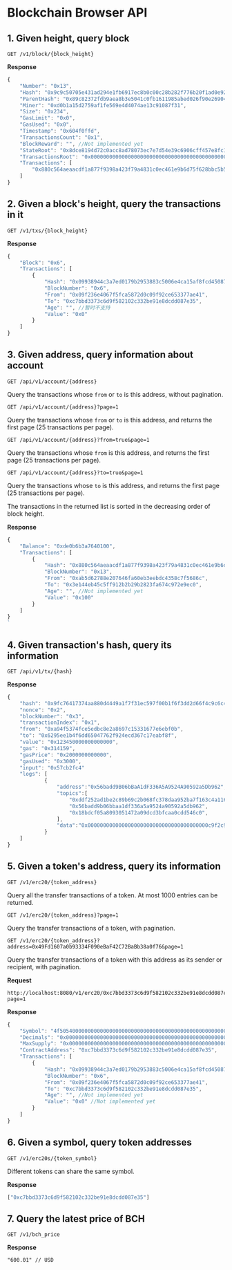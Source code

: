 # Blockchain Browser API

## 1. Given height, query block

```text
GET /v1/block/{block_height}
```

**Response**

```javascript
{
    "Number": "0x13",
    "Hash": "0x9c9c50705e431ad294e1fb6917ec8b0c00c28b282f776b20f1ad0e927f8ce448",
    "ParentHash": "0x89c82372fdb9aea8b3e5041c0fb1611985abed026f90e269046dfc282a37f2fa",
    "Miner": "0xd0b1a15d2759af1fe569e4d4074ae13c91087f31",
    "Size": "0x234",
    "GasLimit": "0x0",
    "GasUsed": "0x0",
    "Timestamp": "0x604f0ffd",
    "TransactionsCount": "0x1",
    "BlockReward": "", //Not implemented yet
    "StateRoot": "0x8dce8194d72c0acc8ad78073ec7e7d54e39c6906cff457e8fc106711d933cd21",
    "TransactionsRoot": "0x0000000000000000000000000000000000000000000000000000000000000000",
    "Transactions": [
        "0x880c564aeaacdf1a877f9398a423f79a4831c0ec461e9b6d75f628bbc5b5ff3e"
    ]
}
```

## 2. Given a block's height, query the transactions in it

```text
GET /v1/txs/{block_height}
```

**Response**

```javascript
{
    "Block": "0x6",
    "Transactions": [
        {
            "Hash": "0x09938944c3a7ed0179b2953883c5006e4ca15af8fcd4508761cc35f4acc48114",
            "BlockNumber": "0x6",
            "From": "0x09f236e4067f5fca5872d0c09f92ce653377ae41",
            "To": "0xc7bbd3373c6d9f582102c332be91e8dcdd087e35",
            "Age": "", //暂时不支持
            "Value": "0x0"
        }
    ]
}
```

## 3. Given address, query information about account

```text
GET /api/v1/account/{address}
```

Query the transactions whose `from` or `to` is this address, without pagination.

```text
GET /api/v1/account/{address}?page=1
```

Query the transactions whose `from` or `to` is this address, and returns the first page \(25 transactions per page\).

```text
GET /api/v1/account/{address}?from=true&page=1
```

Query the transactions whose `from` is this address, and returns the first page \(25 transactions per page\).

```text
GET /api/v1/account/{address}?to=true&page=1
```

Query the transactions whose `to` is this address, and returns the first page \(25 transactions per page\).

The transactions in the returned list is sorted in the decreasing order of block height.

**Response**

```javascript
{
    "Balance": "0xde0b6b3a7640100",
    "Transactions": [
        {
            "Hash": "0x880c564aeaacdf1a877f9398a423f79a4831c0ec461e9b6d75f628bbc5b5ff3e",
            "BlockNumber": "0x13",
            "From": "0xab5d62788e207646fa60eb3eebdc4358c7f5686c",
            "To": "0x3e144eb45c5ff912b2b29b2823fa674c972e9ec0",
            "Age": "", //Not implemented yet
            "Value": "0x100"
        }
    ]
}
`
```

## 4. Given transaction's hash, query its information

```text
GET /api/v1/tx/{hash}
```

**Response**

```javascript
{
    "hash": "0x9fc76417374aa880d4449a1f7f31ec597f00b1f6f3dd2d66f4c9c6c445836d8b",
    "nonce": "0x2",
    "blockNumber": "0x3",
    "transactionIndex": "0x1",
    "from": "0xa94f5374fce5edbc8e2a8697c15331677e6ebf0b",
    "to": "0x6295ee1b4f6dd65047762f924ecd367c17eabf8f",
    "value": "0x123450000000000000",
    "gas": "0x314159",
    "gasPrice": "0x2000000000000",
    "gasUsed": "0x3000",
    "input": "0x57cb2fc4"
    "logs": [
            {
                "address":"0x56badd9B06bBaA1dF336A5A9524A90592a5Db962",
                "topics":[
                    "0xddf252ad1be2c89b69c2b068fc378daa952ba7f163c4a11628f55a4df523b3ef",
                    "0x56badd9b06bbaa1df336a5a9524a90592a5db962",
                    "0x18bdcf05a8093051472a09dcd3bfcaa0cdd546c0",
                ],
                "data":"0x000000000000000000000000000000000000000c9f2c9cd04674edea40000000",
            }
    ]
}
```

## 5. Given a token's address, query its information

```text
GET /v1/erc20/{token_address}
```

Query all the transfer transactions of a token. At most 1000 entries can be returned.

```text
GET /v1/erc20/{token_address}?page=1
```

Query the transfer transactions of a token, with pagination.

```text
GET /v1/erc20/{token_address}?address=0x49Fd1607a0b93334F090eBaF42C72BaBb38a0f76&page=1
```

Query the transfer transactions of a token with this address as its sender or recipient, with pagination.

**Request**

```text
http://localhost:8080/v1/erc20/0xc7bbd3373c6d9f582102c332be91e8dcdd087e35?page=1
```

**Response**

```javascript
{
    "Symbol": "4f50540000000000000000000000000000000000000000000000000000000000",
    "Decimals": "0x0000000000000000000000000000000000000000000000000000000000000001",
    "MaxSupply": "0x0000000000000000000000000000000000000000000000000000000000002710",
    "ContractAddress": "0xc7bbd3373c6d9f582102c332be91e8dcdd087e35",
    "Transactions": [
        {
            "Hash": "0x09938944c3a7ed0179b2953883c5006e4ca15af8fcd4508761cc35f4acc48114",
            "BlockNumber": "0x6",
            "From": "0x09f236e4067f5fca5872d0c09f92ce653377ae41",
            "To": "0xc7bbd3373c6d9f582102c332be91e8dcdd087e35",
            "Age": "", //Not implemented yet
            "Value": "0x0" //Not implemented yet
        }
    ]
}
```

## 6. Given a symbol, query token addresses

```text
GET /v1/erc20s/{token_symbol}
```

Different tokens can share the same symbol.

**Response**

```javascript
["0xc7bbd3373c6d9f582102c332be91e8dcdd087e35"]
```

## 7. Query the latest price of BCH

```text
GET /v1/bch_price
```

**Response**

```text
"600.01" // USD
```

